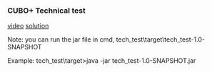 ### CUBO+ Technical test
[video](https://drive.google.com/file/d/1EvuJv8Z-VvisA2yyszUPUu-jKTAxg9Cx/view)
[solution](cuboplus_tech_test/tech_test)

Note: you can run the jar file in cmd, tech_test\target\tech_test-1.0-SNAPSHOT

Example: tech_test\target>java -jar tech_test-1.0-SNAPSHOT.jar
